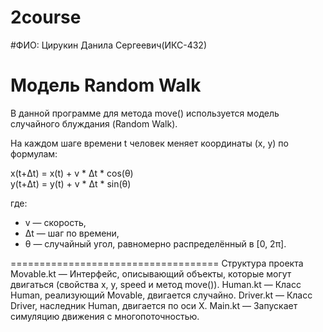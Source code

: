 # 2course
#ФИО: Цирукин Данила Сергеевич(ИКС-432)

# Модель Random Walk

В данной программе для метода move() используется модель случайного блуждания (Random Walk).

На каждом шаге времени t человек меняет координаты (x, y) по формулам:

x(t+Δt) = x(t) + v * Δt * cos(θ)  
y(t+Δt) = y(t) + v * Δt * sin(θ)  

где:  
- v — скорость,  
- Δt — шаг по времени,  
- θ — случайный угол, равномерно распределённый в [0, 2π].

====================================
Структура проекта
Movable.kt — Интерфейс, описывающий объекты, которые могут двигаться (свойства x, y, speed и метод move()).
Human.kt — Класс Human, реализующий Movable, двигается случайно.
Driver.kt — Класс Driver, наследник Human, двигается по оси X.
Main.kt — Запускает симуляцию движения с многопоточностью.
